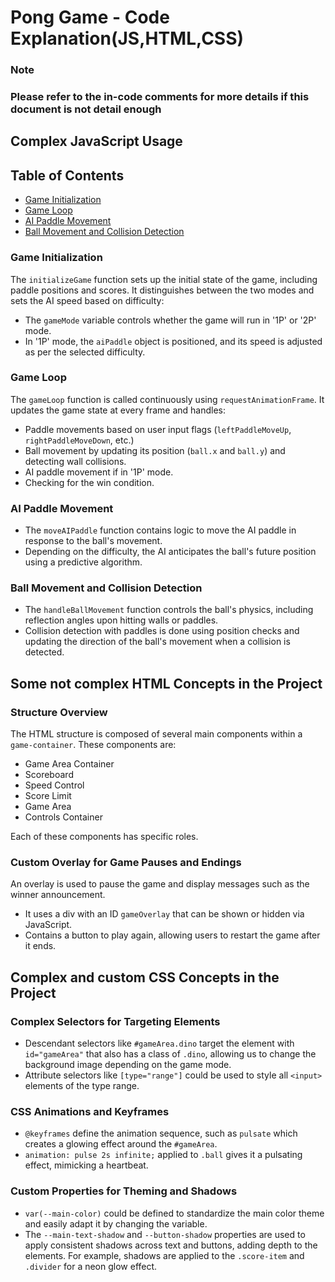 # Pong Game - Code Explanation(JS,HTML,CSS)

### Note
### Please refer to the in-code comments for more details if this document is not detail enough

## Complex JavaScript Usage

## Table of Contents

  - [Game Initialization](#game-initialization)
  - [Game Loop](#game-loop)
  - [AI Paddle Movement](#ai-paddle-movement)
  - [Ball Movement and Collision Detection](#ball-movement-and-collision-detection)

### Game Initialization

The `initializeGame` function sets up the initial state of the game, including paddle positions and scores. It distinguishes between the two modes and sets the AI speed based on difficulty:

- The `gameMode` variable controls whether the game will run in '1P' or '2P' mode.
- In '1P' mode, the `aiPaddle` object is positioned, and its speed is adjusted as per the selected difficulty.

### Game Loop

The `gameLoop` function is called continuously using `requestAnimationFrame`. It updates the game state at every frame and handles:

- Paddle movements based on user input flags (`leftPaddleMoveUp`, `rightPaddleMoveDown`, etc.)
- Ball movement by updating its position (`ball.x` and `ball.y`) and detecting wall collisions.
- AI paddle movement if in '1P' mode.
- Checking for the win condition.

### AI Paddle Movement

- The `moveAIPaddle` function contains logic to move the AI paddle in response to the ball's movement.
- Depending on the difficulty, the AI anticipates the ball's future position using a predictive algorithm.

### Ball Movement and Collision Detection

- The `handleBallMovement` function controls the ball's physics, including reflection angles upon hitting walls or paddles.
- Collision detection with paddles is done using position checks and updating the direction of the ball's movement when a collision is detected.












## Some not complex HTML Concepts in the Project

### Structure Overview
The HTML structure is composed of several main components within a `game-container`. These components are:
- Game Area Container
- Scoreboard
- Speed Control
- Score Limit
- Game Area
- Controls Container

Each of these components has specific roles.

### Custom Overlay for Game Pauses and Endings
An overlay is used to pause the game and display messages such as the winner announcement. 
- It uses a div with an ID `gameOverlay` that can be shown or hidden via JavaScript.
- Contains a button to play again, allowing users to restart the game after it ends.



## Complex and custom CSS Concepts in the Project

### Complex Selectors for Targeting Elements
- Descendant selectors like `#gameArea.dino` target the element with `id="gameArea"` that also has a class of `.dino`, allowing us to change the background image depending on the game mode.
- Attribute selectors like `[type="range"]` could be used to style all `<input>` elements of the type range.

### CSS Animations and Keyframes
- `@keyframes` define the animation sequence, such as `pulsate` which creates a glowing effect around the `#gameArea`.
- `animation: pulse 2s infinite;` applied to `.ball` gives it a pulsating effect, mimicking a heartbeat.

### Custom Properties for Theming and Shadows
- `var(--main-color)` could be defined to standardize the main color theme and easily adapt it by changing the variable.
- The `--main-text-shadow` and `--button-shadow` properties are used to apply consistent shadows across text and buttons, adding depth to the elements. For example, shadows are applied to the `.score-item` and `.divider` for a neon glow effect.